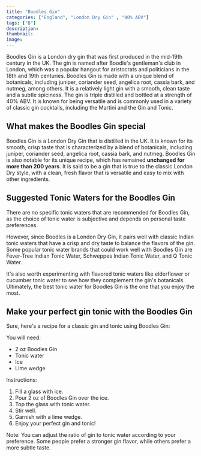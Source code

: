 ```yaml
---
title: "Boodles Gin"
categories: ["England", "London Dry Gin" , "40% ABV"]
tags: ["B"]
description: 
thumbnail: 
image: 
---
```


Boodles Gin is a London dry gin that was first produced in the mid-19th century in the UK. The gin is named after Boodle's gentleman's club in London, which was a popular hangout for aristocrats and politicians in the 18th and 19th centuries. Boodles Gin is made with a unique blend of botanicals, including juniper, coriander seed, angelica root, cassia bark, and nutmeg, among others. It is a relatively light gin with a smooth, clean taste and a subtle spiciness. The gin is triple distilled and bottled at a strength of 40% ABV. It is known for being versatile and is commonly used in a variety of classic gin cocktails, including the Martini and the Gin and Tonic.

## What makes the Boodles Gin special

Boodles Gin is a London Dry Gin that is distilled in the UK. It is known for its smooth, crisp taste that is characterized by a blend of botanicals, including juniper, coriander seed, angelica root, cassia bark, and nutmeg. Boodles Gin is also notable for its unique recipe, which has remained **unchanged for more than 200 years**. It is said to be a gin that is true to the classic London Dry style, with a clean, fresh flavor that is versatile and easy to mix with other ingredients.

## Suggested Tonic Waters for the Boodles Gin

There are no specific tonic waters that are recommended for Boodles Gin, as the choice of tonic water is subjective and depends on personal taste preferences.

However, since Boodles is a London Dry Gin, it pairs well with classic Indian tonic waters that have a crisp and dry taste to balance the flavors of the gin. Some popular tonic water brands that could work well with Boodles Gin are Fever-Tree Indian Tonic Water, Schweppes Indian Tonic Water, and Q Tonic Water.

It's also worth experimenting with flavored tonic waters like elderflower or cucumber tonic water to see how they complement the gin's botanicals. Ultimately, the best tonic water for Boodles Gin is the one that you enjoy the most.

## Make your perfect gin tonic with the Boodles Gin

Sure, here's a recipe for a classic gin and tonic using Boodles Gin:

You will need:

-   2 oz Boodles Gin
-   Tonic water
-   Ice
-   Lime wedge

Instructions:

1.  Fill a glass with ice.
2.  Pour 2 oz of Boodles Gin over the ice.
3.  Top the glass with tonic water.
4.  Stir well.
5.  Garnish with a lime wedge.
6.  Enjoy your perfect gin and tonic!

Note: You can adjust the ratio of gin to tonic water according to your preference. Some people prefer a stronger gin flavor, while others prefer a more subtle taste.